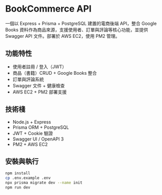 # BookCommerce API

一個以 Express + Prisma + PostgreSQL 建置的電商後端 API，整合 Google Books 資料作為商品來源，支援使用者、訂單與評論等核心功能，並提供 Swagger API 文件。部署於 AWS EC2，使用 PM2 管理。

## 功能特性

- 使用者註冊 / 登入（JWT）
- 商品（書籍）CRUD + Google Books 整合
- 訂單與評論系統
- Swagger 文件 + 健康檢查
- AWS EC2 + PM2 部署支援

## 技術棧

- Node.js + Express
- Prisma ORM + PostgreSQL
- JWT + Cookie 驗證
- Swagger UI / OpenAPI 3
- PM2 + AWS EC2

## 安裝與執行

```bash
npm install
cp .env.example .env
npx prisma migrate dev --name init
npm run dev
```
